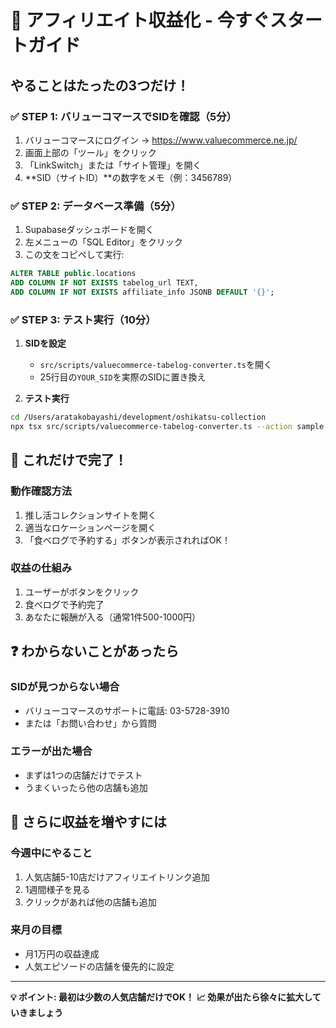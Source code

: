 # 🚀 アフィリエイト収益化 - 今すぐスタートガイド

## やることはたったの3つだけ！

### ✅ STEP 1: バリューコマースでSIDを確認（5分）
1. バリューコマースにログイン → https://www.valuecommerce.ne.jp/
2. 画面上部の「ツール」をクリック
3. 「LinkSwitch」または「サイト管理」を開く
4. **SID（サイトID）**の数字をメモ（例：3456789）

### ✅ STEP 2: データベース準備（5分）
1. Supabaseダッシュボードを開く
2. 左メニューの「SQL Editor」をクリック
3. この文をコピペして実行:

```sql
ALTER TABLE public.locations
ADD COLUMN IF NOT EXISTS tabelog_url TEXT,
ADD COLUMN IF NOT EXISTS affiliate_info JSONB DEFAULT '{}';
```

### ✅ STEP 3: テスト実行（10分）

1. **SIDを設定**
   - `src/scripts/valuecommerce-tabelog-converter.ts`を開く
   - 25行目の`YOUR_SID`を実際のSIDに置き換え

2. **テスト実行**
```bash
cd /Users/aratakobayashi/development/oshikatsu-collection
npx tsx src/scripts/valuecommerce-tabelog-converter.ts --action sample
```

## 🎯 これだけで完了！

### 動作確認方法
1. 推し活コレクションサイトを開く
2. 適当なロケーションページを開く
3. 「食べログで予約する」ボタンが表示されればOK！

### 収益の仕組み
1. ユーザーがボタンをクリック
2. 食べログで予約完了
3. あなたに報酬が入る（通常1件500-1000円）

## ❓ わからないことがあったら

### SIDが見つからない場合
- バリューコマースのサポートに電話: 03-5728-3910
- または「お問い合わせ」から質問

### エラーが出た場合
- まずは1つの店舗だけでテスト
- うまくいったら他の店舗も追加

## 🚀 さらに収益を増やすには

### 今週中にやること
1. 人気店舗5-10店だけアフィリエイトリンク追加
2. 1週間様子を見る
3. クリックがあれば他の店舗も追加

### 来月の目標
- 月1万円の収益達成
- 人気エピソードの店舗を優先的に設定

---

**💡 ポイント: 最初は少数の人気店舗だけでOK！**
**📈 効果が出たら徐々に拡大していきましょう**